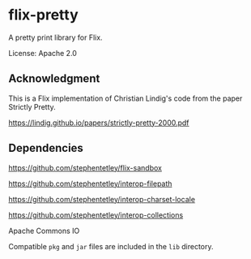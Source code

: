 # flix-pretty

A pretty print library for Flix.

License: Apache 2.0

## Acknowledgment

This is a Flix implementation of Christian Lindig's code from the paper 
Strictly Pretty.

https://lindig.github.io/papers/strictly-pretty-2000.pdf

## Dependencies

https://github.com/stephentetley/flix-sandbox

https://github.com/stephentetley/interop-filepath

https://github.com/stephentetley/interop-charset-locale

https://github.com/stephentetley/interop-collections

Apache Commons IO

Compatible `pkg` and `jar` files are included in the `lib` directory.
